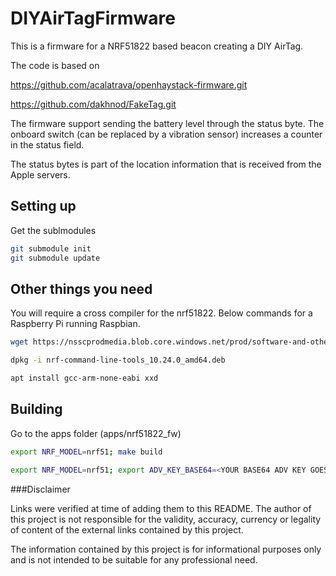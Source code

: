 # DIYAirTagFirmware

This is a firmware for a NRF51822 based beacon creating a DIY AirTag. 

The code is based on

https://github.com/acalatrava/openhaystack-firmware.git

https://github.com/dakhnod/FakeTag.git

The firmware support sending the battery level through the status byte. The onboard switch (can be replaced by a vibration sensor) increases a counter in the status field.

The status bytes is part of the location information that is received from the Apple servers.

## Setting up

Get the sublmodules

```bash
git submodule init
git submodule update
```

## Other things you need

You will require a cross compiler for the nrf51822. Below commands for a Raspberry Pi running Raspbian. 

```bash
wget https://nsscprodmedia.blob.core.windows.net/prod/software-and-other-downloads/desktop-software/nrf-command-line-tools/sw/versions-10-x-x/10-24-0/nrf-command-line-tools_10.24.0_arm64.deb

dpkg -i nrf-command-line-tools_10.24.0_amd64.deb

apt install gcc-arm-none-eabi xxd
```

## Building

Go to the apps folder (apps/nrf51822_fw)

```bash
export NRF_MODEL=nrf51; make build

export NRF_MODEL=nrf51; export ADV_KEY_BASE64=<YOUR BASE64 ADV KEY GOES HERE>; make patch
```

###Disclaimer

Links were verified at time of adding them to this README. The author of this project is not responsible for the validity, accuracy, currency or legality of content of the external links contained by this project.

The information contained by this project is for informational purposes only and is not intended to be suitable for any professional need.  


